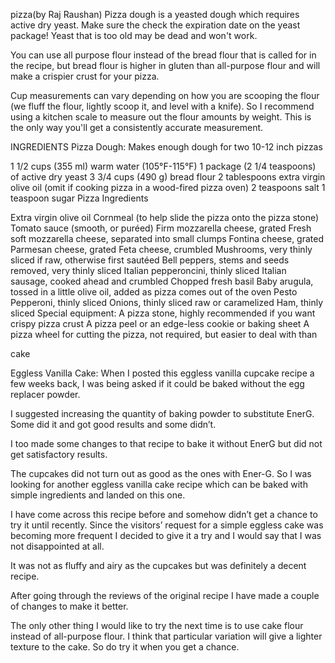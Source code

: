 pizza(by Raj Raushan)
Pizza dough is a yeasted dough which requires active dry yeast. Make sure the check the expiration date on the yeast package! Yeast that is too old may be dead and won't work.

You can use all purpose flour instead of the bread flour that is called for in the recipe, but bread flour is higher in gluten than all-purpose flour and will make a crispier crust for your pizza.

Cup measurements can vary depending on how you are scooping the flour (we fluff the flour, lightly scoop it, and level with a knife). So I recommend using a kitchen scale to measure out the flour amounts by weight. This is the only way you'll get a consistently accurate measurement.

INGREDIENTS
Pizza Dough: Makes enough dough for two 10-12 inch pizzas

1 1/2 cups (355 ml) warm water (105°F-115°F)
1 package (2 1/4 teaspoons) of active dry yeast
3 3/4 cups (490 g) bread flour
2 tablespoons extra virgin olive oil (omit if cooking pizza in a wood-fired pizza oven)
2 teaspoons salt
1 teaspoon sugar
Pizza Ingredients

Extra virgin olive oil
Cornmeal (to help slide the pizza onto the pizza stone)
Tomato sauce (smooth, or puréed)
Firm mozzarella cheese, grated
Fresh soft mozzarella cheese, separated into small clumps
Fontina cheese, grated
Parmesan cheese, grated
Feta cheese, crumbled
Mushrooms, very thinly sliced if raw, otherwise first sautéed
Bell peppers, stems and seeds removed, very thinly sliced
Italian pepperoncini, thinly sliced
Italian sausage, cooked ahead and crumbled
Chopped fresh basil
Baby arugula, tossed in a little olive oil, added as pizza comes out of the oven
Pesto
Pepperoni, thinly sliced
Onions, thinly sliced raw or caramelized
Ham, thinly sliced
Special equipment:
A pizza stone, highly recommended if you want crispy pizza crust
A pizza peel or an edge-less cookie or baking sheet
A pizza wheel for cutting the pizza, not required, but easier to deal with than

cake

Eggless Vanilla Cake: When I posted this eggless vanilla cupcake recipe a few weeks back, I was being asked if it could be baked without the egg replacer powder.

I suggested increasing the quantity of baking powder to substitute EnerG. Some did it and got good results and some didn’t.

I too made some changes to that recipe to bake it without EnerG but did not get satisfactory results.

The cupcakes did not turn out as good as the ones with Ener-G. So I was looking for another eggless vanilla cake recipe which can be baked with simple ingredients and landed on this one.

I have come across this recipe before and somehow didn’t get a chance to try it until recently. Since the visitors’ request for a simple eggless cake was becoming more frequent I decided to give it a try and I would say that I was not disappointed at all.

It was not as fluffy and airy as the cupcakes but was definitely a decent recipe.

After going through the reviews of the original recipe I have made a couple of changes to make it better.

The only other thing I would like to try the next time is to use cake flour instead of all-purpose flour. I think that particular variation will give a lighter texture to the cake. So do try it when you get a chance.
